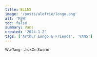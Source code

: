 ```yaml
---
title: ELLES
image: '/posts/alofrie/longo.png'
alt: 'MjW'
toc: false
summary: Vans
created: '2024-1-2'
tags: ['Arthur Longo & Friends', 'VANS']
---
```


<sup>Wu-Tang¬ JackOn Swarm</sup>
<br/>

<script>
  import { YouTube } from 'sveltekit-embed'
</script>

<YouTube youTubeId="-fdiyluIM8I" />
